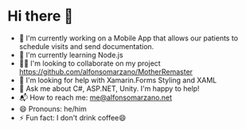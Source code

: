# Hi there 👋

* 🔭 I'm currently working on a Mobile App that allows our patients to schedule visits and send documentation.
* 🌱 I'm currently learning Node.js
* 👯‍♂️ I'm looking to collaborate on my project https://github.com/alfonsomarzano/MotherRemaster
* 🤔 I'm looking for help with Xamarin.Forms Styling and XAML
* 💭 Ask me about C#, ASP.NET, Unity. I'm happy to help!
* 📬 How to reach me: me@alfonsomarzano.net
* 😄 Pronouns: he/him
* ⚡ Fun fact: I don't drink coffee😄
